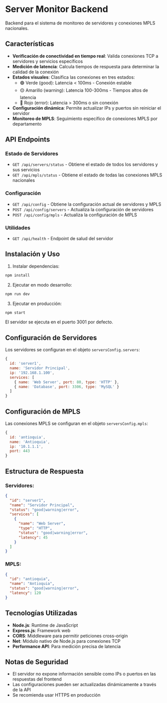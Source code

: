 # Server Monitor Backend

Backend para el sistema de monitoreo de servidores y conexiones MPLS nacionales.

## Características

- **Verificación de conectividad en tiempo real**: Valida conexiones TCP a servidores y servicios específicos
- **Medición de latencia**: Calcula tiempos de respuesta para determinar la calidad de la conexión
- **Estados visuales**: Clasifica las conexiones en tres estados:
  - 🟢 Verde (good): Latencia < 100ms - Conexión estable
  - 🟡 Amarillo (warning): Latencia 100-300ms - Tiempos altos de latencia
  - 🔴 Rojo (error): Latencia > 300ms o sin conexión
- **Configuración dinámica**: Permite actualizar IPs y puertos sin reiniciar el servidor
- **Monitoreo de MPLS**: Seguimiento específico de conexiones MPLS por departamento

## API Endpoints

### Estado de Servidores
- `GET /api/servers/status` - Obtiene el estado de todos los servidores y sus servicios
- `GET /api/mpls/status` - Obtiene el estado de todas las conexiones MPLS nacionales

### Configuración
- `GET /api/config` - Obtiene la configuración actual de servidores y MPLS
- `POST /api/config/servers` - Actualiza la configuración de servidores
- `POST /api/config/mpls` - Actualiza la configuración de MPLS

### Utilidades
- `GET /api/health` - Endpoint de salud del servidor

## Instalación y Uso

1. Instalar dependencias:
```bash
npm install
```

2. Ejecutar en modo desarrollo:
```bash
npm run dev
```

3. Ejecutar en producción:
```bash
npm start
```

El servidor se ejecuta en el puerto 3001 por defecto.

## Configuración de Servidores

Los servidores se configuran en el objeto `serversConfig.servers`:

```javascript
{
  id: 'server1',
  name: 'Servidor Principal',
  ip: '192.168.1.100',
  services: [
    { name: 'Web Server', port: 80, type: 'HTTP' },
    { name: 'Database', port: 3306, type: 'MySQL' }
  ]
}
```

## Configuración de MPLS

Las conexiones MPLS se configuran en el objeto `serversConfig.mpls`:

```javascript
{
  id: 'antioquia',
  name: 'Antioquia',
  ip: '10.1.1.1',
  port: 443
}
```

## Estructura de Respuesta

### Servidores:
```json
{
  "id": "server1",
  "name": "Servidor Principal",
  "status": "good|warning|error",
  "services": [
    {
      "name": "Web Server",
      "type": "HTTP",
      "status": "good|warning|error",
      "latency": 45
    }
  ]
}
```

### MPLS:
```json
{
  "id": "antioquia",
  "name": "Antioquia",
  "status": "good|warning|error",
  "latency": 120
}
```

## Tecnologías Utilizadas

- **Node.js**: Runtime de JavaScript
- **Express.js**: Framework web
- **CORS**: Middleware para permitir peticiones cross-origin
- **Net**: Módulo nativo de Node.js para conexiones TCP
- **Performance API**: Para medición precisa de latencia

## Notas de Seguridad

- El servidor no expone información sensible como IPs o puertos en las respuestas del frontend
- Las configuraciones pueden ser actualizadas dinámicamente a través de la API
- Se recomienda usar HTTPS en producción
